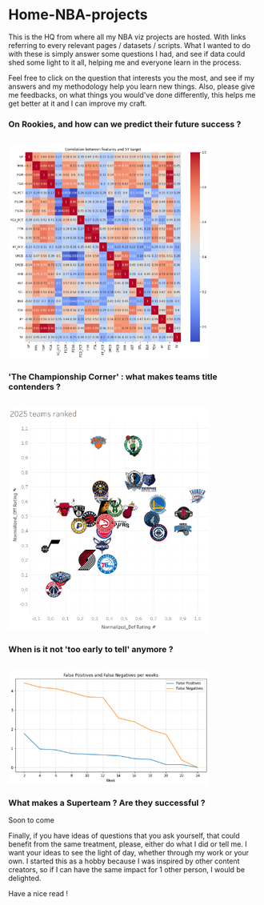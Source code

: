 # Home-NBA-projects
This is the HQ from where all my NBA viz projects are hosted. With links referring to every relevant pages / datasets / scripts.
What I wanted to do with these is simply answer some questions I had, and see if data could shed some light to it all, helping me and everyone learn in the process.

Feel free to click on the question that interests you the most, and see if my answers and my methodology help you learn new things. Also, please give me feedbacks, on what things you would've done differently, this helps me get better at it and I can improve my craft.
<br>
### On Rookies, and how can we predict their future success ?
<br>
<a href="https://remibounoua7.github.io/NBA-rookies-stats/"><img src="Rookie Success Predictor/Correlation Matrix.png" style="width:400px" /></a>


### 'The Championship Corner' : what makes teams title contenders ?
<br>
<a href="https://remibounoua7.github.io/NBA-Championship-Corner/"><img src="Champion Golden zone/2025 screenshot.png" style="width:400px" /></a>

### When is it not 'too early to tell' anymore ?
<br>
<a href="https://remibounoua7.github.io/NBA-EarlinessAnalysis/"><img src="When is it too early/FalsePos&Neg.png" style="width:400px" /></a>

### What makes a Superteam ? Are they successful ?
Soon to come

Finally, if you have ideas of questions that you ask yourself, that could benefit from the same treatment, please, either do what I did or tell me. I want your ideas to see the light of day, whether through my work or your own. I started this as a hobby because I was inspired by other content creators, so if I can have the same impact for 1 other person, I would be delighted.

Have a nice read !
